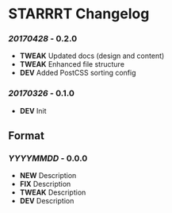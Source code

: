 # STARRRT Changelog

### *20170428* - 0.2.0
* **TWEAK** Updated docs (design and content)
* **TWEAK** Enhanced file structure
* **DEV** Added PostCSS sorting config

### *20170326* - 0.1.0
* **DEV** Init

## Format

### *YYYYMMDD* - 0.0.0
* **NEW** Description
* **FIX** Description
* **TWEAK** Description
* **DEV** Description
